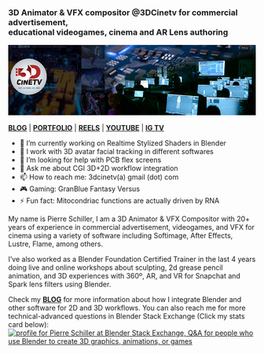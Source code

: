 ### 3D Animator & VFX compositor @3DCinetv for commercial advertisement,<br>educational videogames, cinema and AR Lens authoring
![3DCinetv headbanner](images/3dcinetv_github.jpg)

<a href="https://3dcinetv.com/blog"><strong>BLOG</strong></a> | 
<a href="https://behance.net/3dcinetv"><strong>PORTFOLIO</strong></a> | <a href="https://vimeo.com/3dcinetv"><strong>REELS</strong></a> | <a href="https://youtube.com.com/activemotionpictures"><strong>YOUTUBE</strong></a> | <a href="https://www.instagram.com/3dcinetv/channel/"><strong>IG TV</strong></a>

- 🔭 I’m currently working on Realtime Stylized Shaders in Blender
- 👯 I work with 3D avatar facial tracking in different softwares
- 🤔 I’m looking for help with PCB flex screens
- 💬 Ask me about CGI 3D+2D workflow integration
- 📫 How to reach me: 3dcinetv(a) gmail (dot) com
- 🎮 Gaming: GranBlue Fantasy Versus
- ⚡ Fun fact: Mitocondriac functions are actually driven by RNA

My name is Pierre Schiller, I am a 3D Animator & VFX Compositor with 20+ years of experience in commercial advertisement, videogames, and VFX for cinema using a variety of software including Softimage, After Effects, Lustre, Flame, among others.

I’ve also worked as a Blender Foundation Certified Trainer in the last 4 years doing live and online workshops about sculpting, 2d grease pencil animation, and 3D experiences with 360º, AR, and VR for Snapchat and Spark lens filters using Blender.

Check my <a href="https://3dcinetv.com/blog"><strong>BLOG</strong></a> for more information about how I integrate Blender and other software for 2D and 3D workflows.
You can also reach me for more technical-advanced questions in Blender Stack Exchange (Click my stats card below): <br>
<a href="https://blender.stackexchange.com/users/32538/pierre-schiller"><img src="https://blender.stackexchange.com/users/flair/32538.png" width="208" height="58" alt="profile for Pierre Schiller at Blender Stack Exchange, Q&amp;A for people who use Blender to create 3D graphics, animations, or games" title="profile for Pierre Schiller at Blender Stack Exchange, Q&amp;A for people who use Blender to create 3D graphics, animations, or games"></a>
